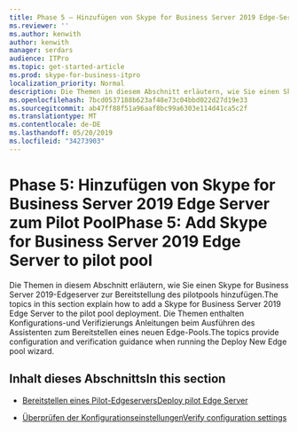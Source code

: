 ```yaml
---
title: Phase 5 – Hinzufügen von Skype for Business Server 2019 Edge-Server zu Pilot Pool
ms.reviewer: ''
ms.author: kenwith
author: kenwith
manager: serdars
audience: ITPro
ms.topic: get-started-article
ms.prod: skype-for-business-itpro
localization_priority: Normal
description: Die Themen in diesem Abschnitt erläutern, wie Sie einen Skype for Business Server 2019-Edgeserver zur Bereitstellung des pilotpools hinzufügen. Die Themen enthalten Konfigurations-und Verifizierungs Anleitungen beim Ausführen des Assistenten zum Bereitstellen eines neuen Edge-Pools.
ms.openlocfilehash: 7bcd0537188b623af48e73c04bbd022d27d19e33
ms.sourcegitcommit: ab47ff88f51a96aaf8bc99a6303e114d41ca5c2f
ms.translationtype: MT
ms.contentlocale: de-DE
ms.lasthandoff: 05/20/2019
ms.locfileid: "34273903"
---
```

# <a name="phase-5-add-skype-for-business-server-2019-edge-server-to-pilot-pool"></a><span data-ttu-id="72e06-104">Phase 5: Hinzufügen von Skype for Business Server 2019 Edge Server zum Pilot Pool</span><span class="sxs-lookup"><span data-stu-id="72e06-104">Phase 5: Add Skype for Business Server 2019 Edge Server to pilot pool</span></span>

<span data-ttu-id="72e06-105">Die Themen in diesem Abschnitt erläutern, wie Sie einen Skype for Business Server 2019-Edgeserver zur Bereitstellung des pilotpools hinzufügen.</span><span class="sxs-lookup"><span data-stu-id="72e06-105">The topics in this section explain how to add a Skype for Business Server 2019 Edge Server to the pilot pool deployment.</span></span> <span data-ttu-id="72e06-106">Die Themen enthalten Konfigurations-und Verifizierungs Anleitungen beim Ausführen des Assistenten zum Bereitstellen eines neuen Edge-Pools.</span><span class="sxs-lookup"><span data-stu-id="72e06-106">The topics provide configuration and verification guidance when running the Deploy New Edge pool wizard.</span></span> 
  
## <a name="in-this-section"></a><span data-ttu-id="72e06-107">Inhalt dieses Abschnitts</span><span class="sxs-lookup"><span data-stu-id="72e06-107">In this section</span></span>

- [<span data-ttu-id="72e06-108">Bereitstellen eines Pilot-Edgeservers</span><span class="sxs-lookup"><span data-stu-id="72e06-108">Deploy pilot Edge Server</span></span>](deploy-pilot-edge-server.md)
    
- [<span data-ttu-id="72e06-109">Überprüfen der Konfigurationseinstellungen</span><span class="sxs-lookup"><span data-stu-id="72e06-109">Verify configuration settings</span></span>](verify-configuration-settings.md)
    

